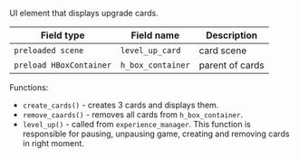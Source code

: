 UI element that displays upgrade cards.

|Field type|Field name|Description|
|---|---|---|
|`preloaded scene`|`level_up_card`|card scene|
|`preload HBoxContainer`|`h_box_container`|parent of cards|

Functions:
- `create_cards()` - creates 3 cards and displays them.
- `remove_caards()` - removes all cards from `h_box_container`.
- `level_up()` - called from `experience_manager`. This function is responsible for pausing, unpausing game, creating and removing cards in right moment.
